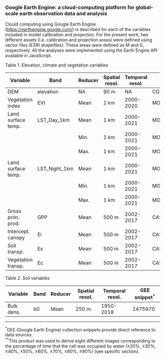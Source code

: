 ### Google Earth Engine: a cloud-computing platform for global-scale earth observation data and analysis

Clould computing using Google Earth Engine (https://earthengine.google.com/) is described for each of the variables included in model calibration and projection.
For the present work, two different assets (i.e. calibration and projection areas) were defined using vector files (ESRI shapefiles). These areas were defined as M and G, respectively. All the analyses were implemented using the Earth Engine API available in JavaScript. 

Table 1. Elevation, climate and vegetation variables 

|Variable          |Band             |Reducer      |Spatial resol. |Temporal resol. |GEE snippet<sup>*</sup> |   
|------------------|-----------------|-------------| --------------|--------------- |----------------------- |
|DEM               |elevation        |NA           |90 m           |NA              |CGIAR/SRTM90_V4         |
|Vegetation index  |EVI              |Mean         |1 km           |2000-2020       |MODIS/006/MOD13A2       |           |Global precip.    |precipitationCal |Anual mean   |0.1 deg.       |2000-2021	      |NASA/GPM_L3/IMERG_V06   |    
|Land surface temp.|LST_Day_1km      |Mean         |1 km           |2000-2021       |MODIS/006/MOD11A1       |
|                  |                 |Min.         |1 km           |2000-2021       |MODIS/006/MOD11A1       |
|                  |                 |Max.         |1 km           |2000-2021       |MODIS/006/MOD11A1       |
|Land surface temp.|LST_Night_1km    |Mean         |1 km           |2000-2021       |MODIS/006/MOD11A1       |
|                  |                 |Min.         |1 km           |2000-2021       |MODIS/006/MOD11A1       |
|                  |                 |Max.         |1 km           |2000-2021       |MODIS/006/MOD11A1       |
|Gross prim. prod. |GPP              |Mean         |500 m          |2002-2017       |CAS/IGSNRR/PML/V2       |
|Intercept. canopy |Ei               |Mean         |500 m          |2002-2017       |CAS/IGSNRR/PML/V2       |
|Soil transp.      |Es               |Mean         |500 m          |2002-2017       |CAS/IGSNRR/PML/V2       |
|Vegetation transp.|Ec               |Mean         |500 m          |2002-2017       |CAS/IGSNRR/PML/V2       |


Table 2. Soil variables   

|Variable          |Band             |Reducer      |Spatial resol. |Temporal resol. |GEE snippet<sup>*</sup> |   
|------------------|-----------------|-------------| --------------|--------------- |----------------------- |
|Bulk dens.        |b0               |Mean         |250 m           |1950-2018      |1475970 |


***
<sup>*</sup>GEE (Google Earth Engine) collection snippets provide direct reference to data sources.  
<sup>**</sup>This product was used to derive eight different images corresponding to the percentage of time that the cell was occupied by water (&ge;20%, &ge;30%, &ge;40%, &ge;50%, &ge;60%, &ge;70%, &ge;80%, &ge;90%) (see specific section). 
